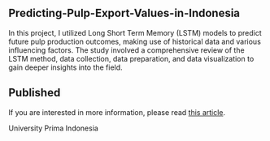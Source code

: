 ## Predicting-Pulp-Export-Values-in-Indonesia
In this project, I utilized Long Short Term Memory (LSTM) models to predict future pulp production outcomes, making use of historical data and various influencing factors. The study involved a comprehensive review of the LSTM method, data collection, data preparation, and data visualization to gain deeper insights into the field.

## Published

If you are interested in more information, please read [this article](http://journal.thamrin.ac.id/index.php/jtik/article/view/1599).

University Prima Indonesia
